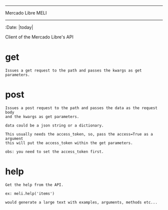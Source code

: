 ******************
Mercado Libre MELI
******************

:Date: |today|

Client of the Mercado Libre's API

get
===

    Issues a get request to the path and passes the kwargs as get parameters.


post
====

    Issues a post request to the path and passes the data as the request body
    and the kwargs as get parameters.

    data could be a json string or a dictionary.

    This usually needs the access_token, so, pass the access=True as a argument
    this will put the access_token within the get parameters.

    obs: you need to set the access_token first.


help
====

    Get the help from the API.

    ex: meli.help('items')

    would generate a large text with examples, arguments, methods etc...


